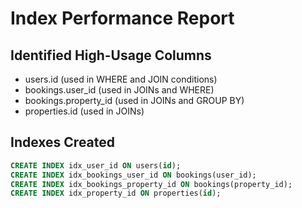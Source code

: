 # Index Performance Report

## Identified High-Usage Columns

- users.id (used in WHERE and JOIN conditions)
- bookings.user_id (used in JOINs and WHERE)
- bookings.property_id (used in JOINs and GROUP BY)
- properties.id (used in JOINs)

## Indexes Created

```sql
CREATE INDEX idx_user_id ON users(id);
CREATE INDEX idx_bookings_user_id ON bookings(user_id);
CREATE INDEX idx_bookings_property_id ON bookings(property_id);
CREATE INDEX idx_property_id ON properties(id);
